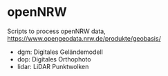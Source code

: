 # openNRW
Scripts to process openNRW data, https://www.opengeodata.nrw.de/produkte/geobasis/

* dgm: Digitales Geländemodell
* dop: Digitales Orthophoto
* lidar: LiDAR Punktwolken
